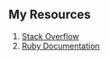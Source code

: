 ## My Resources

1. [Stack Overflow](www.stackoverflow.com)
2. [Ruby Documentation](www.ruby-doc.org)
